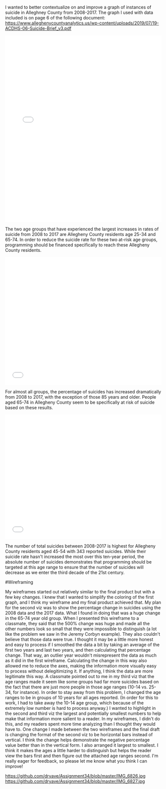 I wanted to better contextualize on and improve a graph of instances of suicide in Alleghney County from 2008-2017. The graph I used with data included is on page 6 of the following document: https://www.alleghenycountyanalytics.us/wp-content/uploads/2019/07/19-ACDHS-06-Suicide-Brief_v3.pdf

<iframe title="Number of suicides per year by age group, 2008-2017" aria-label="Interactive line chart" id="datawrapper-chart-miigQ" src="//datawrapper.dwcdn.net/miigQ/1/" scrolling="no" frameborder="0" style="width: 0; min-width: 100% !important; border: none;" height="600"></iframe><script type="text/javascript">!function(){"use strict";window.addEventListener("message",function(a){if(void 0!==a.data["datawrapper-height"])for(var e in a.data["datawrapper-height"]){var t=document.getElementById("datawrapper-chart-"+e)||document.querySelector("iframe[src*='"+e+"']");t&&(t.style.height=a.data["datawrapper-height"][e]+"px")}})}();</script>

The two age groups that have experienced the largest increases in rates of suicide from 2008 to 2017 are Allegheny County residents age 25-34 and 65-74. In order to reduce the suicide rate for these two at-risk age groups, programming should be financed specifically to reach these Allegheny County residents.

<iframe title="Percent change of suicides by age group, 2008-2017" aria-label="Bar Chart" id="datawrapper-chart-aR0sO" src="//datawrapper.dwcdn.net/aR0sO/3/" scrolling="no" frameborder="0" style="width: 0; min-width: 100% !important; border: none;" height="410"></iframe><script type="text/javascript">!function(){"use strict";window.addEventListener("message",function(a){if(void 0!==a.data["datawrapper-height"])for(var e in a.data["datawrapper-height"]){var t=document.getElementById("datawrapper-chart-"+e)||document.querySelector("iframe[src*='"+e+"']");t&&(t.style.height=a.data["datawrapper-height"][e]+"px")}})}();</script>

For almost all groups, the percentage of suicides has increased dramatically from 2008 to 2017, with the exception of those 85 years and older. People aged 65-74 in Allegheny County seem to be specifically at risk of suicide based on these results. 

<iframe title="Total number of suicides by age group, 2008-2017" aria-label="Column Chart" id="datawrapper-chart-FrtkF" src="//datawrapper.dwcdn.net/FrtkF/1/" scrolling="no" frameborder="0" style="width: 0; min-width: 100% !important; border: none;" height="400"></iframe><script type="text/javascript">!function(){"use strict";window.addEventListener("message",function(a){if(void 0!==a.data["datawrapper-height"])for(var e in a.data["datawrapper-height"]){var t=document.getElementById("datawrapper-chart-"+e)||document.querySelector("iframe[src*='"+e+"']");t&&(t.style.height=a.data["datawrapper-height"][e]+"px")}})}();</script>

The number of total suicides between 2008-2017 is highest for Allegheny County residents aged 45-54 with 343 reported suicides. While their suicide rate hasn't increased the most over this ten-year period, the absolute number of suicides demonstrates that programming should be targeted at this age range to ensure that the number of suicides will decrease as we enter the third decade of the 21st century.

#Wireframing

My wireframes started out relatively similar to the final product but with a few key changes. I knew that I wanted to simplify the coloring of the first graph, and I think my wireframe and my final product achieved that. My plan for the second viz was to show the percentage change in suicides using the 2008 data and the 2017 data. What I found in doing that was a huge change in the 65-74 year old group. When I presented this wireframe to a classmate, they said that the 500% change was huge and made all the other numbers look so small that they were impossible to distinguish (a lot like the problem we saw in the Jeremy Corbyn example). They also couldn't believe that those data were true. I thought it may be a little more honest and easy to process if I smoothed the data a bit by taking an average of the first two years and last two years, and then calculating that percentage change. That way, an outlier year wouldn't misrepresent the data as much as it did in the first wireframe. Calculating the change in this way also allowed me to reduce the axes, making the information more visually easy to process without delegitimizing it. If anything, I think the data are more legitimate this way. A classmate pointed out to me in my third viz that the age ranges made it seem like some groups had far more suicides based on the fact that there are just more people in those age ranges (10-14 vs. 25-34, for instance). In order to stay away from this problem, I changed the age ranges to be in groups of 10 years for all ages reported. (In order for this to work, I had to take away the 10-14 age group, which because of the extremely low number is hard to process anyway.) I wanted to highlight in the second and third viz the largest and potentially smallest numbers to help make that information more salient to a reader. In my wireframes, I didn't do this, and my readers spent more time analyzing than I thought they would have to. One change I made between the two wireframes and the final draft is changing the format of the second viz to be horizontal bars instead of vertical. I think the change helps demonstrate the negative percentage value better than in the vertical form. I also arranged it largest to smallest. I think it makes the ages a little harder to distinguish but helps the reader view the bars first and then figure out the attached age ranges second. I'm really eager for feedback, so please let me know what you think I can improve!

https://github.com/dryave/Assignment34/blob/master/IMG_6826.jpg
https://github.com/dryave/Assignment34/blob/master/IMG_6827.jpg
